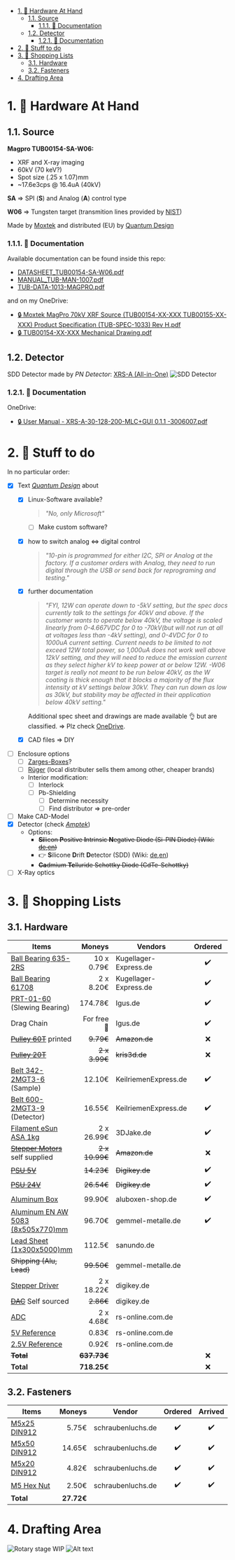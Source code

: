 <!-- LTeX: language=en-EN -->

- [1. 🔩 Hardware At Hand](#1--hardware-at-hand)
  - [1.1. Source](#11-source)
    - [1.1.1. 📜 Documentation](#111--documentation)
  - [1.2. Detector](#12-detector)
    - [1.2.1. 📜 Documentation](#121--documentation)
- [2. 👀 Stuff to do](#2--stuff-to-do)
- [3. 💸 Shopping Lists](#3--shopping-lists)
  - [3.1. Hardware](#31-hardware)
  - [3.2. Fasteners](#32-fasteners)
- [4. Drafting Area](#4-drafting-area)

# 1. 🔩 Hardware At Hand

## 1.1. Source

**Magpro TUB00154-SA-W06:**

* XRF and X-ray imaging
* 60kV (70 keV?)
* Spot size (.25 x 1.07)mm
* ~17.6e3cps @ 16.4uA (40kV)

**SA** => SPI (**S**) and Analog (**A**) control type

**W06** => Tungsten target (transmition lines provided by [NIST](https://physics.nist.gov/cgi-bin/XrayTrans/search.pl?element=W&lower=&upper=&units=eV))

Made by [Moxtek](https://moxtek.com/) and distributed (EU) by [Quantum Design](https://qd-europe.com/de/de/)

### 1.1.1. 📜 Documentation

Available documentation can be found inside this repo:

* [DATASHEET_TUB00154-SA-W06.pdf](docs/OnPaper/DATASHEET_TUB00154-SA-W06/DATASHEET_TUB00154-SA-W06.pdf)
* [MANUAL_TUB-MAN-1007.pdf](docs/OnPaper/MANUAL_TUB-MAN-1007/MANUAL_TUB-MAN-1007.pdf)
* [TUB-DATA-1013-MAGPRO.pdf](docs/Online/TUB-DATA-1013-MAGPRO.pdf)

and on my OneDrive:

* [🔒 Moxtek MagPro 70kV  XRF Source (TUB00154-XX-XXX  TUB00155-XX-XXX) Product Specification (TUB-SPEC-1033) Rev H.pdf](https://hsrheinmain-my.sharepoint.com/:b:/g/personal/lmy9f42u92_hsrheinmain_onmicrosoft_com/EV1KUsbPE4NGpiN00cES0QcBQOVuTafLMZQphgjChVBe-A?email=daniel.muenstermann%40hs-rm.de&e=YY6j7k)
* [🔒 TUB00154-XX-XXX Mechanical Drawing.pdf](https://hsrheinmain-my.sharepoint.com/:b:/g/personal/lmy9f42u92_hsrheinmain_onmicrosoft_com/Eb5gZbNKkz1OtNJbWsKaR_sB0skO_YVYC2-HvIApNUwNWA?email=daniel.muenstermann%40hs-rm.de&e=mrExvE)

## 1.2. Detector

SDD Detector made by *PN Detector*: [XRS-A (All-in-One)](https://pndetector.de/products-applications/the-xrf-spectrometer-all-in-one/)
![SDD Detector](pictures/detector.jpg)

### 1.2.1. 📜 Documentation

OneDrive:

* [🔒 User Manual - XRS-A-30-128-200-MLC+GUI 0.1.1 -3006007.pdf](https://hsrheinmain-my.sharepoint.com/:b:/g/personal/lmy9f42u92_hsrheinmain_onmicrosoft_com/EWPr4Hw9F3tDvXxqMdxp95wBGIPgKuyxWKV6rSSlt5RyFA?email=daniel.muenstermann%40hs-rm.de&e=1WMr1p)

# 2. 👀 Stuff to do

In no particular order:

* [x] Text *[Quantum Design](https://qd-europe.com/de/de/)* about
  * [x] Linux-Software available?
  
    >*"No, only Microsoft"*

    * [ ] Make custom software?
  * [x] how to switch analog <=> digital control

    >*"10-pin is programmed for either I2C, SPI or Analog at the factory.  If a customer orders with Analog, they need to run digital through the USB or send back for reprograming and testing."*

  * [x] further documentation

    >*"FYI, 12W can operate down to -5kV setting, but the spec docs currently talk to the settings for 40kV and above.  If the customer wants to operate below 40kV, the voltage is scaled linearly from 0-4.667VDC for 0 to -70kV(but will not run at all at voltages less than -4kV setting), and 0-4VDC for 0 to 1000uA current setting.  Current needs to be limited to not exceed 12W total power, so 1,000uA does not work well above 12kV setting, and they will need to reduce the emission current as they select higher kV to keep power at or below 12W.  -W06 target is really not meant to be run below 40kV, as the W coating is thick enough that it blocks a majority of the flux intensity at kV settings below 30kV.  They can run down as low as 30kV, but stability may be affected in their application below 40kV setting."*

    Additional spec sheet and drawings are made available 👌 but are classified. => Plz check [OneDrive](https://hsrheinmain-my.sharepoint.com/:f:/g/personal/lmy9f42u92_hsrheinmain_onmicrosoft_com/Eu1u_OxAc6tNtfoioA8n_JEBt5x4kzV99mTDH0zqPgQLmQ?email=daniel.muenstermann%40hs-rm.de&e=uNh9up).
  * [x] CAD files => DIY
* [ ] Enclosure options
  * [ ] [Zarges-Boxes](https://www.zarges.com/de/produkte/verpacken-transportieren/kisten)?
  * [ ] [Rüger](https://www.rueger-industriebedarf.com/) (local distributer sells them among other, cheaper brands)
  * Interior modification:
    * [ ] Interlock
    * [ ] Pb-Shielding
      * [ ] Determine necessity
      * [ ] Find distributor => pre-order
* [ ] Make CAD-Model
* [x] Detector (check [*Amptek*](https://www.amptek.com/products/x-ray-detectors/x-ray-detector-selection-guide))
  * Options:
    * ~~**Si**licon **P**ositive **I**ntrinsic **N**egative Diode (Si-PIN Diode) (Wiki: [de](https://de.wikipedia.org/wiki/Pin-Diode),[en](https://en.wikipedia.org/wiki/PIN_diode))~~
    * 👉 **S**ilicone **D**rift **D**etector (SDD) (Wiki: [de](https://de.wikipedia.org/wiki/Siliziumdriftdetektor),[en](https://en.wikipedia.org/wiki/Silicon_drift_detector))
    * ~~**Ca**dmium **Te**lluride Schottky Diode (CdTe-Schottky)~~
* [ ] X-Ray optics

# 3. 💸 Shopping Lists

## 3.1. Hardware

| **Items**                                                                                                                                                                                                                                                              |        **Moneys** | **Vendors**           |    **Ordered**     |    **Arrived**     |
| ---------------------------------------------------------------------------------------------------------------------------------------------------------------------------------------------------------------------------------------------------------------------- | ----------------: | --------------------- | :----------------: | :----------------: |
| [Ball Bearing 635-2RS](https://www.kugellager-express.de/miniatur-kugellager-635-2rs-5x19x6-mm)                                                                                                                                                                        |        10 x 0.79€ | Kugellager-Express.de | :heavy_check_mark: | :heavy_check_mark: |
| [Ball Bearing 61708](https://www.kugellager-express.de/rillenkugellager-6708-61708-2rs-40x50x6-mm)                                                                                                                                                                     |         2 x 8.20€ | Kugellager-Express.de | :heavy_check_mark: | :heavy_check_mark: |
| [PRT-01-60](https://www.igus.de/product/iglidur_PRT_01_AL_J?artnr=PRT-01-60) (Slewing Bearing)                                                                                                                                                                         |           174.78€ | Igus.de               | :heavy_check_mark: | :heavy_check_mark: |
| Drag Chain                                                                                                                                                                                                                                                             | For free :muscle: | Igus.de               | :heavy_check_mark: | :heavy_check_mark: |
| ~~[Pulley 60T](https://www.amazon.de/Saipor-Zahnriemenrad-Riemenscheibe-Synchronrad-Zahnriemenscheibe/dp/B08ZSL7BH9/ref=sr_1_2?keywords=pulley%2B60t&sr=8-2&th=1)~~ printed                                                                                            |         ~~9.79€~~ | ~~Amazon.de~~         |        :x:         |                    |
| ~~[Pulley 20T](https://www.kris3d.de/products/pulley-20t-2gt-w9-b5-black)~~                                                                                                                                                                                            |     ~~2 x 3.99€~~ | ~~kris3d.de~~         |        :x:         |                    |
| [Belt 342-2MGT3-6](https://www.keilriemenexpress.de/zahnflachriemen-zahnriemen-shop/gates-zahnriemen-powergrip-gt3/zahnflachriemen-2m-gt3/zahnflachriemen-2m-gt3-6-mm/2mgt3-342-lw-6-mm-powergripr-gt3.html) (Sample)                                                  |            12.10€ | KeilriemenExpress.de  | :heavy_check_mark: |                    |
| [Belt 600-2MGT3-9](https://www.keilriemenexpress.de/zahnflachriemen-zahnriemen-shop/gates-zahnriemen-powergrip-gt3/zahnflachriemen-2m-gt3/zahnflachriemen-2m-gt3-9-mm/2mgt3-600-lw-9-mm-powergripr-gt3.html) (Detector)                                                |            16.55€ | KeilriemenExpress.de  | :heavy_check_mark: | :heavy_check_mark: |
| [Filament eSun ASA 1kg](https://www.3djake.de/esun/easa-schwarz)                                                                                                                                                                                                       |        2 x 26.99€ | 3DJake.de             | :heavy_check_mark: | :heavy_check_mark: |
| ~~[Stepper Motors](https://www.amazon.de/STEPPERONLINE-Schrittmotor-55Ncm-Meter-3D-Drucker/dp/B0B93HTR87/ref=sr_1_6?__mk_de_DE=%C3%85M%C3%85%C5%BD%C3%95%C3%91&crid=2FD8SIDGO2PCX&keywords=stepperonline&sprefix=stepperonline%2Caps%2C98&sr=8-6&th=1)~~ self supplied |    ~~2 x 10.99€~~ | ~~Amazon.de~~         |        :x:         |                    |
| ~~[PSU 5V](https://www.digikey.de/en/products/detail/mean-well-usa-inc/RS-25-5/7706180)~~                                                                                                                                                                              |        ~~14.23€~~ | ~~Digikey.de~~        | :heavy_check_mark: | :heavy_check_mark:                   |
| ~~[PSU 24V](https://www.digikey.de/en/products/detail/mean-well-usa-inc/LRS-150-24/7705015)~~                                                                                                                                                                          |        ~~26.54€~~ | ~~Digikey.de~~        | :heavy_check_mark: | :heavy_check_mark:                   |
| [Aluminum Box](https://www.aluboxen-shop.de/aluboxen-mit-deckel/alukiste-xxl-130-liter)                                                                                                                                                                                |            99.90€ | aluboxen-shop.de      | :heavy_check_mark: |   :heavy_check_mark:                 |
| [Aluminum EN AW 5083 (8x505x770)mm](https://www.gemmel-metalle.de/aluminium/platten/5083/aluminiumplatte-213.html)                                                                                                                                                     |            96.70€ | gemmel-metalle.de     | :heavy_check_mark: |  :heavy_check_mark:                  |
| [Lead Sheet (1x300x5000)mm](https://sanundo.de/sonstiges/dach-zubehoer/walzblei/56046/selbstklebendes-farbiges-walzblei-bleicolor-sk-300mm-rotbraun-aehnlich-ral-8012-meterware)                                                                                       |            112.5€ | sanundo.de            |                    |                    |
| ~~Shipping (Alu, Lead)~~                                                                                                                                                                                                                                               |        ~~99.50€~~ | gemmel-metalle.de     |                    |                    |
| [Stepper Driver](https://www.digikey.de/de/products/detail/trinamic-motion-control-gmbh/TMC2209SILENTSTEPSTICK/10232488)                                                                                                                                               |        2 x 18.22€ | digikey.de            |                    |                    |
| ~~[DAC](https://www.digikey.de/de/products/detail/microchip-technology/MCP4912-E-P/2332828)~~ Self sourced    |             ~~2.86€~~ | digikey.de            |                    |                    |
| [ADC](https://de.rs-online.com/web/p/ad-wandler/0403115?gb=s)    |        2 x 4.68€ | rs-online.com.de            |                    |                    |
| [5V Reference](https://de.rs-online.com/web/p/referenzspannungs-ics/5343065?gb=s)    |        0.83€ | rs-online.com.de            |                    |                    |
| [2.5V Reference](https://de.rs-online.com/web/p/referenzspannungs-ics/5343059?gb=s)    |        0.92€ | rs-online.com.de            |                    |                    |
| ~~**Total**~~          |   ~~**637.73€**~~ |                       |        :x:         |                    |
| **Total**              |       **718.25€** |                       |        :x:         |                    |

## 3.2. Fasteners

| **Items**                                                                                                | **Moneys** | **Vendor**        |    **Ordered**     |    **Arrived**     |
| -------------------------------------------------------------------------------------------------------- | ---------: | ----------------- | :----------------: | :----------------: |
| [M5x25 DIN912](https://www.schraubenluchs.de/100-Stueck-Zylinderschrauben-ISO-4762-DIN-912-A2-70-M-5x25) |      5.75€ | schraubenluchs.de | :heavy_check_mark: | :heavy_check_mark: |
| [M5x50 DIN912](https://www.schraubenluchs.de/100-Stueck-Zylinderschrauben-ISO-4762-DIN-912-A2-70-M-5x50) |     14.65€ | schraubenluchs.de | :heavy_check_mark: | :heavy_check_mark: |
| [M5x20 DIN912](https://www.schraubenluchs.de/100-Stueck-Zylinderschrauben-ISO-4762-DIN-912-A2-70-M-5x20) |      4.82€ | schraubenluchs.de | :heavy_check_mark: | :heavy_check_mark: |
| [M5 Hex Nut](https://www.schraubenluchs.de/200-Stueck-Sechskantmuttern-DIN-934-A2-M5)                    |      2.50€ | schraubenluchs.de | :heavy_check_mark: | :heavy_check_mark: |
| **Total**                                                                                                | **27.72€** |                   |                    |                    |

# 4. Drafting Area

![Rotary stage WIP](pictures/rot_stage_draft.gif)
![Alt text](pictures/rot_stage_parts.jpg)